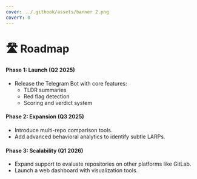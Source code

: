 ```yaml
---
cover: ../.gitbook/assets/banner 2.png
coverY: 0
---
```


# 🛣️ Roadmap

#### Phase 1: Launch (Q2 2025)

* Release the Telegram Bot with core features:
  * TLDR summaries
  * Red flag detection
  * Scoring and verdict system

#### Phase 2: Expansion (Q3 2025)

* Introduce multi-repo comparison tools.
* Add advanced behavioral analytics to identify subtle LARPs.

#### Phase 3: Scalability (Q1 2026)

* Expand support to evaluate repositories on other platforms like GitLab.
* Launch a web dashboard with visualization tools.
